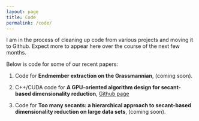 ```yaml
---
layout: page
title: Code
permalink: /code/
---
```


I am in the process of cleaning up code from various projects and moving it to Github. Expect more to appear here over the course of the next few months.

Below is code for some of our recent papers:

1. Code for **Endmember extraction on the Grassmannian**, (coming soon).

2. C++/CUDA code for **A GPU-oriented algorithm design for secant-based dimensionality reduction**, [Github page](https://github.com/hkvinge/Secant-avoidance-projection-algorithm)

3. Code for **Too many secants: a hierarchical approach to secant-based dimensionality reduction on large data sets**, (coming soon).
